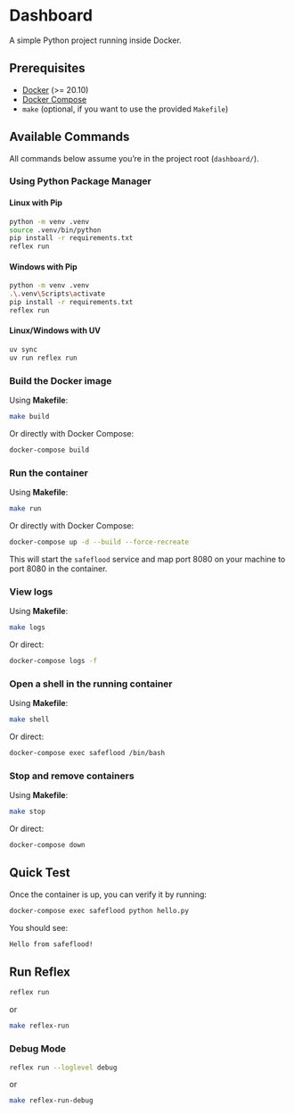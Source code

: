 # Dashboard

A simple Python project running inside Docker.

## Prerequisites

- [Docker](https://www.docker.com/get-started) (>= 20.10)
- [Docker Compose](https://docs.docker.com/compose/install/)
- `make` (optional, if you want to use the provided `Makefile`)

## Available Commands

All commands below assume you’re in the project root (`dashboard/`).

### Using Python Package Manager

#### Linux with Pip

```bash
python -m venv .venv
source .venv/bin/python
pip install -r requirements.txt
reflex run

```

#### Windows with Pip

```bash
python -m venv .venv
.\.venv\Scripts\activate
pip install -r requirements.txt
reflex run

```

#### Linux/Windows with UV

```bash
uv sync
uv run reflex run
```

### Build the Docker image

Using **Makefile**:

```sh
make build
```

Or directly with Docker Compose:

```sh
docker-compose build
```

### Run the container

Using **Makefile**:

```sh
make run
```

Or directly with Docker Compose:

```sh
docker-compose up -d --build --force-recreate
```

This will start the `safeflood` service and map port 8080 on your machine to port 8080 in the container.

### View logs

Using **Makefile**:

```sh
make logs
```

Or direct:

```sh
docker-compose logs -f
```

### Open a shell in the running container

Using **Makefile**:

```sh
make shell
```

Or direct:

```sh
docker-compose exec safeflood /bin/bash
```

### Stop and remove containers

Using **Makefile**:

```sh
make stop
```

Or direct:

```sh
docker-compose down
```

## Quick Test

Once the container is up, you can verify it by running:

```sh
docker-compose exec safeflood python hello.py
```

You should see:

```bash
Hello from safeflood!
```

## Run Reflex

```bash
reflex run
```

or

```bash
make reflex-run
```

### Debug Mode

```bash
reflex run --loglevel debug
```

or

```bash
make reflex-run-debug
```
